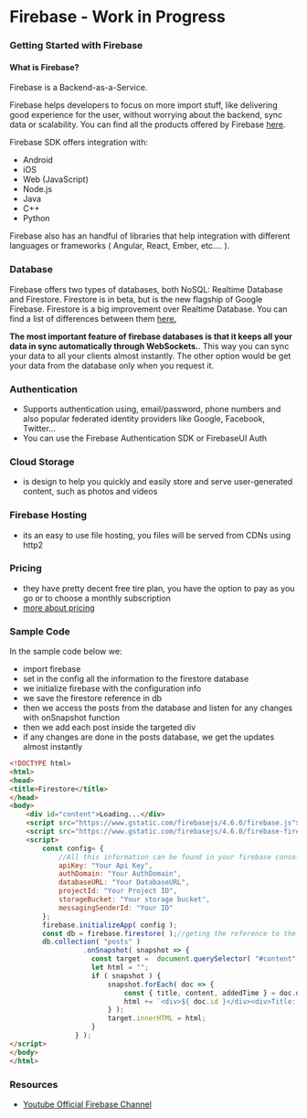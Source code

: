 # Firebase - Work in Progress

### Getting Started with Firebase
#### What is Firebase?
Firebase is a Backend-as-a-Service.
 

Firebase helps developers to focus on more import stuff, like delivering good experience for the user, without worrying about the backend, sync data or scalability.
You can find all the products offered by Firebase [here]( https://firebase.google.com/products/ ).

Firebase SDK offers integration with:
* Android
* iOS
* Web (JavaScript)
* Node.js
* Java
* C++
* Python

Firebase also has an handful of libraries that help integration with different languages or frameworks ( Angular, React, Ember, etc…. ).

### Database
Firebase offers two types of databases, both NoSQL: Realtime Database and Firestore. Firestore is in beta, but is the new flagship of Google Firebase.
Firestore is a big improvement over Realtime Database. You can find a list of differences between them [ here. ](https://firebase.google.com/docs/database/rtdb-vs-firestore)

**The most important feature of firebase databases is that it keeps all your data in sync automatically through WebSockets.**. This way you can sync your data to all your clients almost instantly. The other option would be get your data from the database only when you request it.
### Authentication
* Supports authentication using, email/password, phone numbers and also popular federated identity providers like Google, Facebook, Twitter…
* You can use the Firebase Authentication SDK or FirebaseUI Auth

### Cloud Storage
* is design to help you quickly and easily store and serve user-generated content, such as photos and videos

### Firebase Hosting
* its an easy to use file hosting, you files will be served from CDNs using http2


### Pricing
* they have pretty decent free tire plan, you have the option to pay as you go or to choose a monthly subscription
* [more about pricing](https://firebase.google.com/pricing/)

### Sample Code
In the sample code below we:
* import firebase
* set in the config all the information to the firestore database
* we initialize firebase with the configuration info
* we save the firestore reference in db
* then we access the posts from the database and listen for any changes with onSnapshot function
* then we add each post inside the targeted div
* if any changes are done in the posts database, we get the updates almost instantly

```html
<!DOCTYPE html>
<html>
<head>
<title>Firestore</title>
</head>
<body>
    <div id="content">Loading...</div>
    <script src="https://www.gstatic.com/firebasejs/4.6.0/firebase.js"></script>
    <script src="https://www.gstatic.com/firebasejs/4.6.0/firebase-firestore.js"></script>
    <script>
        const config= {
            //All this information can be found in your firebase console ( unique for each project )
            apiKey: "Your Api Key",
            authDomain: "Your AuthDomain",
            databaseURL: "Your DatabaseURL",
            projectId: "Your Project ID",
            storageBucket: "Your storage bucket",
            messagingSenderId: "Your ID"
        };
        firebase.initializeApp( config );
        const db = firebase.firestore( );//geting the reference to the firestore database
        db.collection( "posts" )
                  .onSnapshot( snapshot => {
                    const target =  document.querySelector( "#content" );
                    let html = "";
                    if ( snapshot ) {
                        snapshot.forEach( doc => {
                            const { title, content, addedTime } = doc.data( );
                            html += `<div>${ doc.id }</div><div>Title: ${ title }</div><div>${ content }</div><hr />`;
                        } );
                        target.innerHTML = html;
                    }
                } );
</script>
</body>
</html>
```
### Resources
* [Youtube Official Firebase Channel](https://www.youtube.com/user/Firebase)
